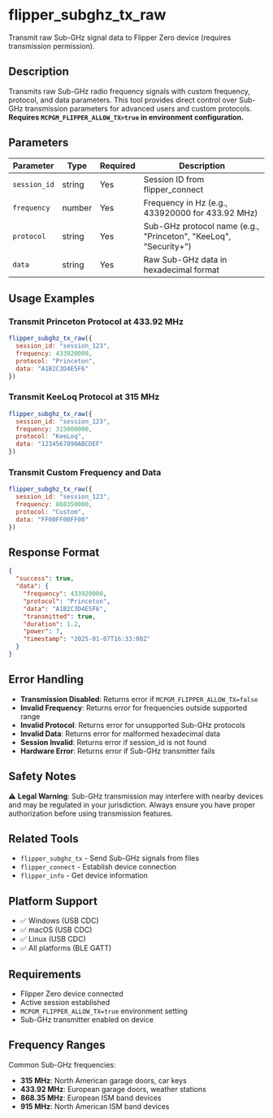 # flipper_subghz_tx_raw

Transmit raw Sub-GHz signal data to Flipper Zero device (requires transmission permission).

## Description

Transmits raw Sub-GHz radio frequency signals with custom frequency, protocol, and data parameters. This tool provides direct control over Sub-GHz transmission parameters for advanced users and custom protocols. **Requires `MCPGM_FLIPPER_ALLOW_TX=true` in environment configuration.**

## Parameters

| Parameter | Type | Required | Description |
|-----------|------|----------|-------------|
| `session_id` | string | Yes | Session ID from flipper_connect |
| `frequency` | number | Yes | Frequency in Hz (e.g., 433920000 for 433.92 MHz) |
| `protocol` | string | Yes | Sub-GHz protocol name (e.g., "Princeton", "KeeLoq", "Security+") |
| `data` | string | Yes | Raw Sub-GHz data in hexadecimal format |

## Usage Examples

### Transmit Princeton Protocol at 433.92 MHz
```javascript
flipper_subghz_tx_raw({
  session_id: "session_123",
  frequency: 433920000,
  protocol: "Princeton", 
  data: "A1B2C3D4E5F6"
})
```

### Transmit KeeLoq Protocol at 315 MHz
```javascript
flipper_subghz_tx_raw({
  session_id: "session_123",
  frequency: 315000000,
  protocol: "KeeLoq",
  data: "1234567890ABCDEF"
})
```

### Transmit Custom Frequency and Data
```javascript
flipper_subghz_tx_raw({
  session_id: "session_123",
  frequency: 868350000,
  protocol: "Custom",
  data: "FF00FF00FF00"
})
```

## Response Format

```json
{
  "success": true,
  "data": {
    "frequency": 433920000,
    "protocol": "Princeton",
    "data": "A1B2C3D4E5F6",
    "transmitted": true,
    "duration": 1.2,
    "power": 7,
    "timestamp": "2025-01-07T16:33:00Z"
  }
}
```

## Error Handling

- **Transmission Disabled**: Returns error if `MCPGM_FLIPPER_ALLOW_TX=false`
- **Invalid Frequency**: Returns error for frequencies outside supported range
- **Invalid Protocol**: Returns error for unsupported Sub-GHz protocols
- **Invalid Data**: Returns error for malformed hexadecimal data
- **Session Invalid**: Returns error if session_id is not found
- **Hardware Error**: Returns error if Sub-GHz transmitter fails

## Safety Notes

⚠️ **Legal Warning**: Sub-GHz transmission may interfere with nearby devices and may be regulated in your jurisdiction. Always ensure you have proper authorization before using transmission features.

## Related Tools

- `flipper_subghz_tx` - Send Sub-GHz signals from files
- `flipper_connect` - Establish device connection
- `flipper_info` - Get device information

## Platform Support

- ✅ Windows (USB CDC)
- ✅ macOS (USB CDC)
- ✅ Linux (USB CDC)
- ✅ All platforms (BLE GATT)

## Requirements

- Flipper Zero device connected
- Active session established
- `MCPGM_FLIPPER_ALLOW_TX=true` environment setting
- Sub-GHz transmitter enabled on device

## Frequency Ranges

Common Sub-GHz frequencies:
- **315 MHz**: North American garage doors, car keys
- **433.92 MHz**: European garage doors, weather stations
- **868.35 MHz**: European ISM band devices
- **915 MHz**: North American ISM band devices
